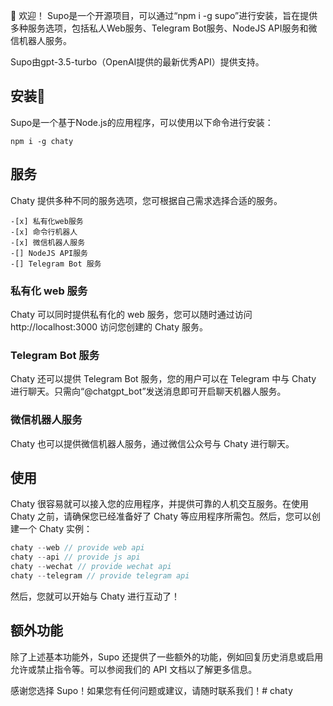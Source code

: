 👋 欢迎！
Supo是一个开源项目，可以通过“npm i -g supo”进行安装，旨在提供多种服务选项，包括私人Web服务、Telegram Bot服务、NodeJS API服务和微信机器人服务。

Supo由gpt-3.5-turbo（OpenAI提供的最新优秀API）提供支持。

## 安装🤖

Supo是一个基于Node.js的应用程序，可以使用以下命令进行安装：

```
npm i -g chaty
```

## 服务

Chaty 提供多种不同的服务选项，您可根据自己需求选择合适的服务。  
```
-[x] 私有化web服务  
-[x] 命令行机器人  
-[x] 微信机器人服务  
-[] NodeJS API服务  
-[] Telegram Bot 服务  
```
### 私有化 web 服务

Chaty 可以同时提供私有化的 web 服务，您可以随时通过访问 http://localhost:3000 访问您创建的 Chaty 服务。

### Telegram Bot 服务

Chaty 还可以提供 Telegram Bot 服务，您的用户可以在 Telegram 中与 Chaty 进行聊天。只需向“@chatgpt_bot”发送消息即可开启聊天机器人服务。

### 微信机器人服务

Chaty 也可以提供微信机器人服务，通过微信公众号与 Chaty 进行聊天。 

## 使用

Chaty 很容易就可以接入您的应用程序，并提供可靠的人机交互服务。在使用 Chaty 之前，请确保您已经准备好了 Chaty 等应用程序所需包。然后，您可以创建一个 Chaty 实例：

```javascript
chaty --web // provide web api
chaty --api // provide js api
chaty --wechat // provide wechat api
chaty --telegram // provide telegram api
```


然后，您就可以开始与 Chaty 进行互动了！

## 额外功能

除了上述基本功能外，Supo 还提供了一些额外的功能，例如回复历史消息或启用允许或禁止指令等。可以参阅我们的 API 文档以了解更多信息。

感谢您选择 Supo！如果您有任何问题或建议，请随时联系我们！# chaty
